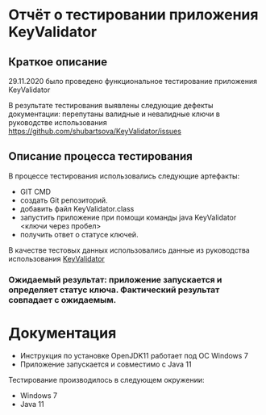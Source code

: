 
# Отчёт о тестировании приложения KeyValidator

## Краткое описание

29.11.2020  было проведено функциональное тестирование приложения KeyValidator

В результате тестирования выявлены следующие дефекты документации: перепутаны валидные и невалидные ключи в руководстве использования https://github.com/shubartsova/KeyValidator/issues

## Описание процесса тестирования

В процессе тестирования использовались следующие артефакты:

* GIT CMD
* создать Git репозиторий.
* добавить файл KeyValidator.class
* запустить приложение при помощи команды java KeyValidator <ключи через пробел>
* получить ответ о статусе ключей. 

В качестве тестовых данных использовались данные из руководства использования  [KeyValidator](https://github.com/netology-code/javaqa-homeworks/blob/master/intro/user-manual.md#%D1%80%D1%83%D0%BA%D0%BE%D0%B2%D0%BE%D0%B4%D1%81%D1%82%D0%B2%D0%BE-%D0%B8%D1%81%D0%BF%D0%BE%D0%BB%D1%8C%D0%B7%D0%BE%D0%B2%D0%B0%D0%BD%D0%B8%D1%8F-keyvalidator)

### Ожидаемый результат: приложение запускается и определяет статус ключа. Фактический результат совпадает с ожидаемым.
# Документация
* Инструкция по установке OpenJDK11 работает под ОС Windows 7
* Приложение запускается и совместимо с Java 11

Тестирование производилось в следующем окружении:
* Windows 7
* Java 11

